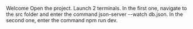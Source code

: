 Welcome
Open the project. Launch 2 terminals. In the first one, navigate to the src folder and enter the command json-server --watch db.json. In the second one, enter the command npm run dev.
